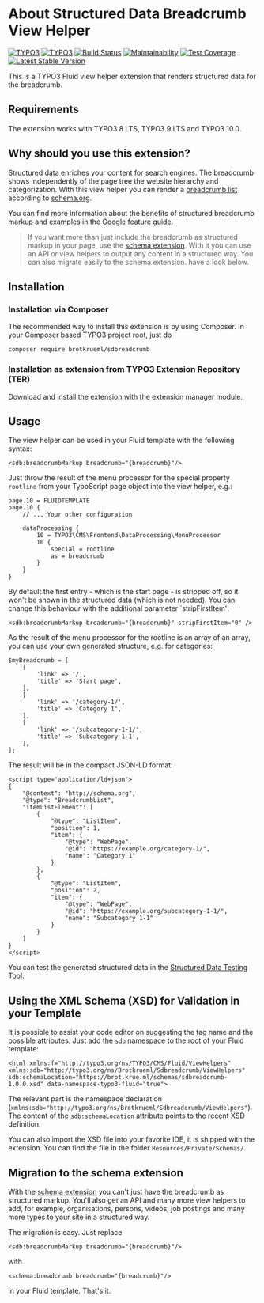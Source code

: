 # About Structured Data Breadcrumb View Helper

[![TYPO3](https://img.shields.io/badge/TYPO3-8%20LTS-orange.svg)](https://typo3.org/)
[![TYPO3](https://img.shields.io/badge/TYPO3-9%20LTS-orange.svg)](https://typo3.org/)
[![Build Status](https://travis-ci.org/brotkrueml/sdbreadcrumb.svg?branch=master)](https://travis-ci.org/brotkrueml/sdbreadcrumb)
[![Maintainability](https://api.codeclimate.com/v1/badges/cc4bebf34f92b95dbeb9/maintainability)](https://codeclimate.com/github/brotkrueml/sdbreadcrumb/maintainability)
[![Test Coverage](https://api.codeclimate.com/v1/badges/cc4bebf34f92b95dbeb9/test_coverage)](https://codeclimate.com/github/brotkrueml/sdbreadcrumb/test_coverage)
[![Latest Stable Version](https://img.shields.io/packagist/v/brotkrueml/sdbreadcrumb.svg)](https://packagist.org/packages/brotkrueml/sdbreadcrumb)

This is a TYPO3 Fluid view helper extension that renders structured data for the breadcrumb.

## Requirements

The extension works with TYPO3 8 LTS, TYPO3 9 LTS and TYPO3 10.0.

## Why should you use this extension?

Structured data enriches your content for search engines.
The breadcrumb shows independently of the page tree the website hierarchy and categorization.
With this view helper you can render a [breadcrumb list](https://schema.org/BreadcrumbList) according to [schema.org](https://schema.org/).

You can find more information about the benefits of structured breadcrumb markup and examples in the [Google feature guide](https://developers.google.com/search/docs/data-types/breadcrumb).

> If you want more than just include the breadcrumb as structured markup in your page, use the [schema extension](https://github.com/brotkrueml/schema).
> With it you can use an API or view helpers to output any content in a structured way. You can also migrate easily to the schema extension. have a look below.

## Installation

### Installation via Composer

The recommended way to install this extension is by using Composer. In your Composer based TYPO3 project root, just do

    composer require brotkrueml/sdbreadcrumb

### Installation as extension from TYPO3 Extension Repository (TER)

Download and install the extension with the extension manager module.

## Usage

The view helper can be used in your Fluid template with the following syntax:

    <sdb:breadcrumbMarkup breadcrumb="{breadcrumb}"/>

Just throw the result of the menu processor for the special property `rootline` from your TypoScript page object into the view helper, e.g.:

    page.10 = FLUIDTEMPLATE
    page.10 {
        // ... Your other configuration

        dataProcessing {
            10 = TYPO3\CMS\Frontend\DataProcessing\MenuProcessor
            10 {
                special = rootline
                as = breadcrumb
            }
        }
    }

By default the first entry - which is the start page - is stripped off, so it won't be shown in the structured data (which is not needed).
You can change this behaviour with the additional parameter `stripFirstItem':

    <sdb:breadcrumbMarkup breadcrumb="{breadcrumb}" stripFirstItem="0" />

As the result of the menu processor for the rootline is an array of an array, you can use your own generated structure, e.g. for categories:

    $myBreadcrumb = [
        [
            'link' => '/',
            'title' => 'Start page',
        ],
        [
            'link' => '/category-1/',
            'title' => 'Category 1',
        ],
        [
            'link' => '/subcategory-1-1/',
            'title' => 'Subcategory 1-1',
        ],
    ];

The result will be in the compact JSON-LD format:

    <script type="application/ld+json">
    {
        "@context": "http://schema.org",
        "@type": "BreadcrumbList",
        "itemListElement": [
            {
                "@type": "ListItem",
                "position": 1,
                "item": {
                    "@type": "WebPage",
                    "@id": "https://example.org/category-1/",
                    "name": "Category 1"
                }
            },
            {
                "@type": "ListItem",
                "position": 2,
                "item": {
                    "@type": "WebPage",
                    "@id": "https://example.org/subcategory-1-1/",
                    "name": "Subcategory 1-1"
                }
            }
        ]
    }
    </script>

You can test the generated structured data in the [Structured Data Testing Tool](https://search.google.com/structured-data/testing-tool).

## Using the XML Schema (XSD) for Validation in your Template

It is possible to assist your code editor on suggesting the tag name and the possible attributes.
Just add the `sdb` namespace to the root of your Fluid template:

    <html xmlns:f="http://typo3.org/ns/TYPO3/CMS/Fluid/ViewHelpers" xmlns:sdb="http://typo3.org/ns/Brotkrueml/Sdbreadcrumb/ViewHelpers" sdb:schemaLocation="https://brot.krue.ml/schemas/sdbreadcrumb-1.0.0.xsd" data-namespace-typo3-fluid="true">

The relevant part is the namespace declaration (`xmlns:sdb="http://typo3.org/ns/Brotkrueml/Sdbreadcrumb/ViewHelpers"`). The content of the `sdb:schemaLocation` attribute points to the recent XSD definition.

You can also import the XSD file into your favorite IDE, it is shipped with the extension. You can find the file in the folder `Resources/Private/Schemas/`.

## Migration to the schema extension

With the [schema extension](https://github.com/brotkrueml/schema) you can't just have the breadcrumb as structured markup. You'll also get an API and
many more view helpers to add, for example, organisations, persons, videos, job postings and many more types to your
site in a structured way.

The migration is easy. Just replace

    <sdb:breadcrumbMarkup breadcrumb="{breadcrumb}"/>
    
with

    <schema:breadcrumb breadcrumb="{breadcrumb}"/>

in your Fluid template. That's it.